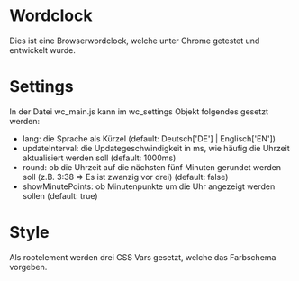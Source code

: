 # Wordclock
Dies ist eine Browserwordclock, welche unter Chrome getestet und entwickelt wurde.

# Settings
In der Datei wc_main.js kann im wc_settings Objekt folgendes gesetzt werden:
- lang: die Sprache als Kürzel (default: Deutsch['DE'] | Englisch['EN'])
- updateInterval: die Updategeschwindigkeit in ms, wie häufig die Uhrzeit aktualisiert werden soll (default: 1000ms)
- round: ob die Uhrzeit auf die nächsten fünf Minuten gerundet werden soll (z.B. 3:38 => Es ist zwanzig vor drei) (default: false)
- showMinutePoints: ob Minutenpunkte um die Uhr angezeigt werden sollen (default: true)

# Style
Als rootelement werden drei CSS Vars gesetzt, welche das Farbschema vorgeben.
